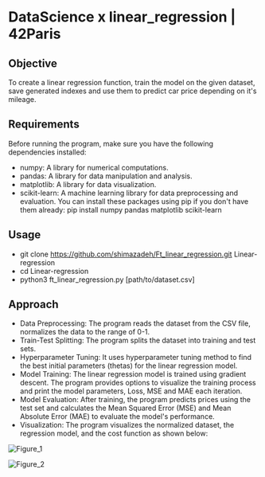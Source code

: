 # DataScience x linear_regression | 42Paris
## Objective
To create a linear regression function, train the model on the given dataset, save generated indexes and use 
them to predict car price depending on it's mileage.

## Requirements
Before running the program, make sure you have the following dependencies installed:
  - numpy: A library for numerical computations.
  - pandas: A library for data manipulation and analysis.
  - matplotlib: A library for data visualization.
  - scikit-learn: A machine learning library for data preprocessing and evaluation.
You can install these packages using pip if you don't have them already: pip install numpy pandas matplotlib scikit-learn

## Usage
- git clone https://github.com/shimazadeh/Ft_linear_regression.git Linear-regression
- cd Linear-regression
- python3 ft_linear_regression.py [path/to/dataset.csv]

## Approach
- Data Preprocessing: The program reads the dataset from the CSV file, normalizes the data to the range of 0-1.
- Train-Test Splitting: The program splits the dataset into training and test sets.
- Hyperparameter Tuning: It uses hyperparameter tuning method to find the best initial parameters (thetas) for the linear regression model.
- Model Training: The linear regression model is trained using gradient descent. The program provides options to visualize the training process and print the
  model parameters, Loss, MSE and MAE each iteration.
- Model Evaluation: After training, the program predicts prices using the test set and calculates the Mean Squared Error (MSE) and Mean Absolute Error (MAE)
  to evaluate the model's performance.
- Visualization: The program visualizes the normalized dataset, the regression model, and the cost function as shown below:
  
![Figure_1](https://github.com/shimazadeh/Ft_linear_regression/assets/67879533/2b4d502c-d9a8-4c9c-a3b0-f62ac38bd210)

![Figure_2](https://github.com/shimazadeh/Ft_linear_regression/assets/67879533/2481e403-d1b6-40cc-9aa0-6ac0ad6ed66e)
